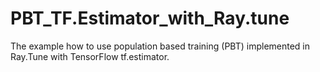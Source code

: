# PBT_TF.Estimator_with_Ray.tune
The example how to use population based training (PBT) implemented in Ray.Tune with TensorFlow tf.estimator.

